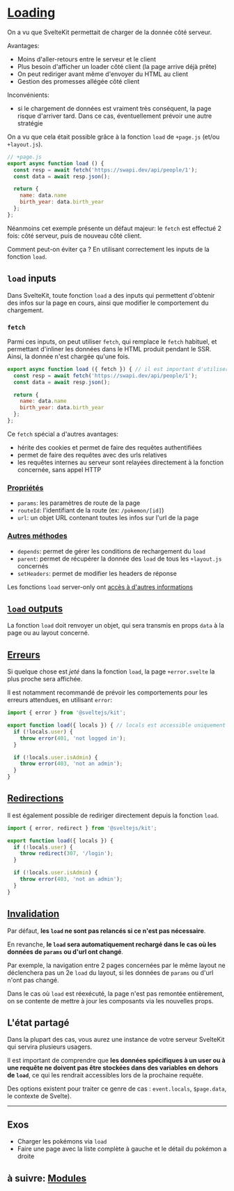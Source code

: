 # [Loading](https://kit.svelte.dev/docs/load)

On a vu que SvelteKit permettait de charger de la donnée côté serveur.

Avantages:

- Moins d'aller-retours entre le serveur et le client
- Plus besoin d'afficher un loader côté client (la page arrive déjà prête)
- On peut rediriger avant même d'envoyer du HTML au client
- Gestion des promesses allégée côté client

Inconvénients:

- si le chargement de données est vraiment très conséquent, la page risque d'arriver tard. Dans ce cas, éventuellement prévoir une autre stratégie

On a vu que cela était possible grâce à la fonction `load` de `+page.js` (et/ou `+layout.js`).

```js
// +page.js
export async function load () {
  const resp = await fetch('https://swapi.dev/api/people/1');
  const data = await resp.json();

  return {
    name: data.name
    birth_year: data.birth_year
  };
};
```

Néanmoins cet exemple présente un défaut majeur: le `fetch` est effectué 2 fois: côté serveur, puis de nouveau côté client.

Comment peut-on éviter ça ? En utilisant correctement les inputs de la fonction `load`.

## `load` inputs

Dans SvelteKit, toute fonction `load` a des inputs qui permettent d'obtenir des infos sur la page en cours, ainsi que modifier le comportement du chargement.

### `fetch`

Parmi ces inputs, on peut utiliser `fetch`, qui remplace le `fetch` habituel, et permettant d'inliner les données dans le HTML produit pendant le SSR. Ainsi, la donnée n'est chargée qu'une fois.

```js
export async function load ({ fetch }) { // il est important d'utiliser ce fetch ci
  const resp = await fetch('https://swapi.dev/api/people/1');
  const data = await resp.json();

  return {
    name: data.name
    birth_year: data.birth_year
  };
};
```

Ce `fetch` spécial a d'autres avantages:
- hérite des cookies et permet de faire des requêtes authentifiées
- permet de faire des requêtes avec des urls relatives
- les requêtes internes au serveur sont relayées directement à la fonction concernée, sans appel HTTP


### [Propriétés](https://kit.svelte.dev/docs/load#input-properties)

- `params`: les paramètres de route de la page
- `routeId`: l'identifiant de la route (ex: `/pokemon/[id]`)
- `url`: un objet URL contenant toutes les infos sur l'url de la page

### [Autres méthodes](https://kit.svelte.dev/docs/load#input-methods)

- `depends`: permet de gérer les conditions de rechargement du `load`
- `parent`: permet de récupérer la donnée des `load` de tous les `+layout.js` concernés
- `setHeaders`: permet de modifier les headers de réponse

Les fonctions `load` server-only ont [accès à d'autres informations](https://kit.svelte.dev/docs/types#sveltejs-kit-requestevent)


## [`load` outputs](https://kit.svelte.dev/docs/load#output)

La fonction `load` doit renvoyer un objet, qui sera transmis en props `data` à la page ou au layout concerné.

## [Erreurs](https://kit.svelte.dev/docs/load#errors)

Si quelque chose est *jeté* dans la fonction `load`, la page `+error.svelte` la plus proche sera affichée.

Il est notamment recommandé de prévoir les comportements pour les erreurs attendues, en utilisant `error`:

```js
import { error } from '@sveltejs/kit';

export function load({ locals }) { // locals est accessible uniquement par les load server-only
  if (!locals.user) {
    throw error(401, 'not logged in');
  }

  if (!locals.user.isAdmin) {
    throw error(403, 'not an admin');
  }
}
```

## [Redirections](https://kit.svelte.dev/docs/load#redirects)

Il est également possible de rediriger directement depuis la fonction `load`.

```js
import { error, redirect } from '@sveltejs/kit';

export function load({ locals }) {
  if (!locals.user) {
    throw redirect(307, '/login');
  }

  if (!locals.user.isAdmin) {
    throw error(403, 'not an admin');
  }
}
```

## [Invalidation](https://kit.svelte.dev/docs/load#invalidation)

Par défaut, **les `load` ne sont pas relancés si ce n'est pas nécessaire**.

En revanche, **le `load` sera automatiquement rechargé dans le cas où les données de `params` ou d'url ont changé**.

Par exemple, la navigation entre 2 pages concernées par le même layout ne déclenchera pas un 2e `load` du layout, si les données de `params` ou d'url n'ont pas changé.

Dans le cas où `load` est réexécuté, la page n'est pas remontée entièrement, on se contente de mettre à jour les composants via les nouvelles props.

## L'état partagé

Dans la plupart des cas, vous aurez une instance de votre serveur SvelteKit qui servira plusieurs usagers.

Il est important de comprendre que **les données spécifiques à un user ou à une requête ne doivent pas être stockées dans des variables en dehors de `load`**, ce qui les rendrait accessibles lors de la prochaine requête.

Des options existent pour traiter ce genre de cas : `event.locals`, `$page.data`, le contexte de Svelte).

---

## Exos

- Charger les pokémons via `load`
- Faire une page avec la liste complète à gauche et le détail du pokémon a droite

## à suivre: [Modules](./6-6_modules.md)
